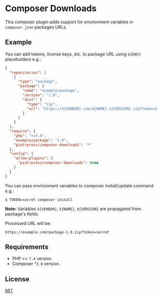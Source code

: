 # Composer Downloads

This composer plugin adds support for environment variables in `composer.json` packages URLs.

## Example

You can add tokens, license keys, etc. to package URL using `${ENV}` placeholders e.g.:

```json
{
  "repositories": [
    {
      "type": "package",
      "package": {
        "name": "example/package",
        "version": "1.0",
        "dist": {
          "type": "zip",
          "url": "https://${VENDOR}.com/${NAME}-${VERSION}.zip?token=${TOKEN}"
        }
      }
    }
  ],
  "require": {
    "php": ">=7.4",
    "example/package": "1.0",
    "piotrpress/composer-downloads": "*"
  },
  "config": {
    "allow-plugins": {
      "piotrpress/composer-downloads": true
    }
  }
}
```

You can pass environment variables to composer install/update command e.g.:

```shell
$ TOKEN=secret composer install
```

**Note:** Variables `${VENDOR}`, `${NAME}`, `${VERSION}` are propagated from package's fields.

Processed URL will be:

```shell
https://example.com/package-1.0.zip?token=secret
```

## Requirements

- PHP >= `7.4` version.
- Composer ^`2.0` version.

## License

[MIT](license.txt)